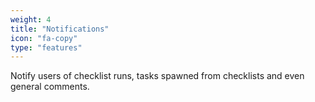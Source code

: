 ```yaml
---
weight: 4
title: "Notifications"
icon: "fa-copy"
type: "features"
---
```

Notify users of checklist runs, tasks spawned from checklists and even general comments.
